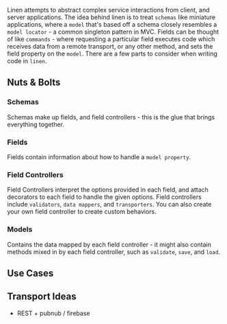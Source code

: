 Linen attempts to abstract complex service interactions from client, and server applications. The idea behind linen is to treat `schemas` like miniature applications, where a `model` that's based off a schema closely resembles a `model locator` - a common singleton pattern in MVC. Fields can be thought of like `commands` - where requesting a particular field executes code which receives data from a remote transport, or any other method, and sets the field property on the `model`. There are a few parts to consider when writing code in `linen`.


## Nuts & Bolts

### Schemas

Schemas make up fields, and field controllers - this is the glue that brings everything together.

### Fields

Fields contain information about how to handle a `model property`. 

### Field Controllers

Field Controllers interpret the options provided in each field, and attach decorators to each field to handle the given options. Field controllers include `validators`, `data mappers`, and `transporters`. You can also create your own field controller to create custom behaviors. 

### Models

Contains the data mapped by each field controller - it might also contain methods mixed in by each field controller, such as `validate`, `save`, and `load`.

## Use Cases


## Transport Ideas

- REST + pubnub / firebase